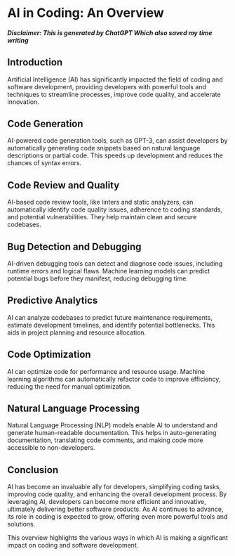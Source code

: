 <h1>AI in Coding: An Overview</h1>

<h5>Disclaimer: This is generated by ChatGPT Which also saved my time writing</h2>
  
<h2>Introduction</h2>

Artificial Intelligence (AI) has significantly impacted the field of coding and software development, providing developers with powerful tools and techniques to streamline processes, improve code quality, and accelerate innovation.

<h2>Code Generation</h2>

AI-powered code generation tools, such as GPT-3, can assist developers by automatically generating code snippets based on natural language descriptions or partial code. This speeds up development and reduces the chances of syntax errors.

<h2>Code Review and Quality</h2>

AI-based code review tools, like linters and static analyzers, can automatically identify code quality issues, adherence to coding standards, and potential vulnerabilities. They help maintain clean and secure codebases.

<h2>Bug Detection and Debugging</h2>

AI-driven debugging tools can detect and diagnose code issues, including runtime errors and logical flaws. Machine learning models can predict potential bugs before they manifest, reducing debugging time.

<h2>Predictive Analytics</h2>

AI can analyze codebases to predict future maintenance requirements, estimate development timelines, and identify potential bottlenecks. This aids in project planning and resource allocation.

<h2>Code Optimization</h2>

AI can optimize code for performance and resource usage. Machine learning algorithms can automatically refactor code to improve efficiency, reducing the need for manual optimization.

<h2>Natural Language Processing</h2>

Natural Language Processing (NLP) models enable AI to understand and generate human-readable documentation. This helps in auto-generating documentation, translating code comments, and making code more accessible to non-developers.

<h2>Conclusion</h2>

AI has become an invaluable ally for developers, simplifying coding tasks, improving code quality, and enhancing the overall development process. By leveraging AI, developers can become more efficient and innovative, ultimately delivering better software products. As AI continues to advance, its role in coding is expected to grow, offering even more powerful tools and solutions.

This overview highlights the various ways in which AI is making a significant impact on coding and software development.
